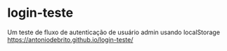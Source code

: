 # login-teste
Um teste de fluxo de autenticação de usuário admin usando localStorage
https://antoniodebrito.github.io/login-teste/
